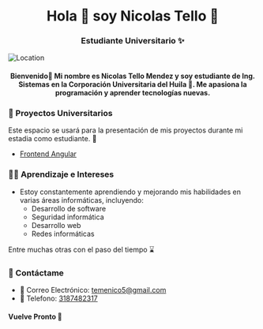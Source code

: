 ﻿<h1 align="center">Hola 👋  soy Nicolas Tello  🎴 </h1> 

<h3 align="center">Estudiante Universitario ✨</h3>

![Location](https://img.shields.io/badge/Ubicación-Neiva,%20Huila,%20Colombia-green+1)

<h4 align="center">Bienvenido🫡 Mi nombre es Nicolas Tello Mendez y soy estudiante de Ing. Sistemas en la Corporación Universitaria del Huila 💚. Me apasiona la programación y aprender tecnologías nuevas.</h4>

### 🤯 Proyectos Universitarios
Este espacio se usará para la presentación de mis proyectos durante mi estadia como estudiante. 🫠

* [Frontend Angular](https://github.com/Temenico/AppFrontend.git)

### 👨‍💻 Aprendizaje e Intereses

* Estoy constantemente aprendiendo y mejorando mis habilidades en varias áreas informáticas, incluyendo:
    * Desarrollo de software
    * Seguridad informática
    * Desarrollo web
    * Redes informáticas

Entre muchas otras con el paso del tiempo ⌛

### 📒 Contáctame

*  📧 Correo Electrónico: [temenico5@gmail.com](mailto:temenico5@gmail.com)
*  📱 Telefono: [3187482317](tel:+573187482317)

 #### Vuelve Pronto 🖖

